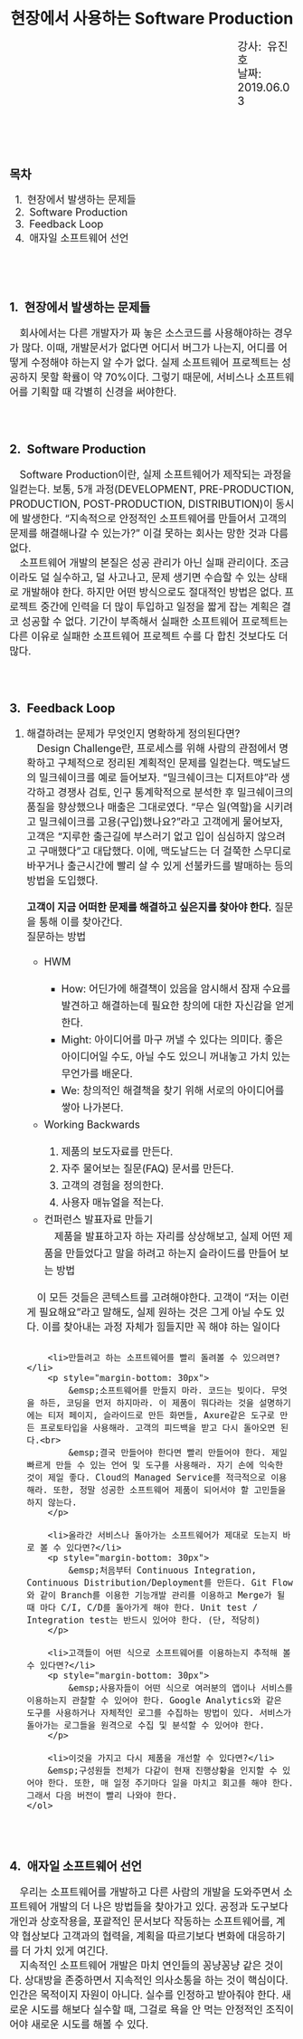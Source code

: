 <h1 style="text-align: center;">현장에서 사용하는 Software Production</h1>

<p style="margin-left: 80%; font-size: 20px; line-height: 24px">
    강사:&ensp;유진호<br>
    날짜:&ensp;2019.06.03
</p>

<br><br><br>

<h2>목차</h2>
<div style="padding-left: 10px; font-size: 18px">
    1.&ensp;현장에서 발생하는 문제들<br>
    2.&ensp;Software Production<br>
    3.&ensp;Feedback Loop<br>
    4.&ensp;애자일 소프트웨어 선언
</div>

<br><br><br>

<h2> 1.&ensp;현장에서 발생하는 문제들</h2>
<div style="font-size: 18px">
    &emsp;회사에서는 다른 개발자가 짜 놓은 소스코드를 사용해야하는 경우가 많다. 이때, 개발문서가 없다면 어디서 버그가 나는지, 어디를 어떻게 수정해야 하는지 알 수가 없다. 실제 소프트웨어 프로젝트는 성공하지 못할 확률이 약 70%이다. 그렇기 때문에, 서비스나 소프트웨어를 기획할 때 각별히 신경을 써야한다.
</div>

<br><br>

<h2> 2.&ensp;Software Production</h2>
<div style="font-size: 18px">
    &emsp;Software Production이란, 실제 소프트웨어가 제작되는 과정을 일컫는다. 보통, 5개 과정(DEVELOPMENT, PRE-PRODUCTION, PRODUCTION, POST-PRODUCTION, DISTRIBUTION)이 동시에 발생한다. “지속적으로 안정적인 소프트웨어를 만들어서 고객의 문제를 해결해나갈 수 있는가?” 이걸 못하는 회사는 망한 것과 다름없다.<br>
    &emsp;소프트웨어 개발의 본질은 성공 관리가 아닌 실패 관리이다. 조금이라도 덜 실수하고, 덜 사고나고, 문제 생기면 수습할 수 있는 상태로 개발해야 한다. 하지만 어떤 방식으로도 절대적인 방법은 없다. 프로젝트 중간에 인력을 더 많이 투입하고 일정을 짧게 잡는 계획은 결코 성공할 수 없다. 기간이 부족해서 실패한 소프트웨어 프로젝트는 다른 이유로 실패한 소프트웨어 프로젝트 수를 다 합친 것보다도 더 많다.
</div>

<br><br>

<h2> 3.&ensp;Feedback Loop</h2>
<div style="font-size: 18px">
    <ol>
        <li>해결하려는 문제가 무엇인지 명확하게 정의된다면?</li>
        &emsp;Design Challenge란, 프로세스를 위해 사람의 관점에서 명확하고 구체적으로 정리된 계획적인 문제를 일컫는다. 맥도날드의 밀크쉐이크를 예로 들어보자. “밀크쉐이크는 디저트야”라 생각하고 경쟁사 검토, 인구 통계학적으로 분석한 후 밀크쉐이크의 품질을 향상했으나 매출은 그대로였다. “무슨 일(역할)을 시키려고 밀크쉐이크를 고용(구입)했나요?”라고 고객에게 물어보자, 고객은 “지루한 출근길에 부스러기 없고 입이 심심하지 않으려고 구매했다”고 대답했다. 이에, 맥도날드는 더 걸쭉한 스무디로 바꾸거나 출근시간에 빨리 살 수 있게 선불카드를 발매하는 등의 방법을 도입했다.<br><br>
        <b>고객이 지금 어떠한 문제를 해결하고 싶은지를 찾아야 한다.</b> 질문을 통해 이를 찾아간다.<br>
        질문하는 방법
        <ul style="margin-bottom: 10px; line-height: 30px">
            <li>HWM</li>
            <ul>
                <li>How: 어딘가에 해결책이 있음을 암시해서 잠재 수요를 발견하고 해결하는데 필요한 창의에 대한 자신감을 얻게 한다.</li>
                <li>Might: 아이디어를 마구 꺼낼 수 있다는 의미다. 좋은 아이디어일 수도, 아닐 수도 있으니 꺼내놓고 가치 있는 무언가를 배운다.</li>
                <li>We: 창의적인 해결책을 찾기 위해 서로의 아이디어를 쌓아 나가본다.</li>
            </ul>
            <li>Working Backwards</li>
            <ol>
                <li>제품의 보도자료를 만든다.</li>
                <li>자주 물어보는 질문(FAQ) 문서를 만든다.</li>
                <li>고객의 경험을 정의한다.</li>
                <li>사용자 매뉴얼을 적는다.</li>
            </ol>
            <li>컨퍼런스 발표자료 만들기</li>
            &emsp;제품을 발표하고자 하는 자리를 상상해보고, 실제 어떤 제품을 만들었다고 말을 하려고 하는지 슬라이드를 만들어 보는 방법
        </ul>
        <p style="margin-bottom: 30px">
            &emsp;이 모든 것들은 콘텍스트를 고려해야한다. 고객이 “저는 이런게 필요해요”라고 말해도, 실제 원하는 것은 그게 아닐 수도 있다. 이를 찾아내는 과정 자체가 힘들지만 꼭 해야 하는 일이다
        </p>

        <li>만들려고 하는 소프트웨어를 빨리 돌려볼 수 있으려면?</li>
        <p style="margin-bottom: 30px">
            &emsp;소프트웨어를 만들지 마라. 코드는 빚이다. 무엇을 하든, 코딩을 먼저 하지마라. 이 제품이 뭐다라는 것을 설명하기에는 티저 페이지, 슬라이드로 만든 화면들, Axure같은 도구로 만든 프로토타입을 사용해라. 고객의 피드백을 받고 다시 돌아오면 된다.<br>
            &emsp;결국 만들어야 한다면 빨리 만들어야 한다. 제일 빠르게 만들 수 있는 언어 및 도구를 사용해라. 자기 손에 익숙한 것이 제일 좋다. Cloud의 Managed Service를 적극적으로 이용해라. 또한, 정말 성공한 소프트웨어 제품이 되어서야 할 고민들을 하지 않는다.
        </p>

        <li>올라간 서비스나 돌아가는 소프트웨어가 제대로 도는지 바로 볼 수 있다면?</li>
        <p style="margin-bottom: 30px">
            &emsp;처음부터 Continuous Integration, Continuous Distribution/Deployment를 만든다. Git Flow와 같이 Branch를 이용한 기능개발 관리를 이용하고 Merge가 될 때 마다 C/I, C/D를 돌아가게 해야 한다. Unit test / Integration test는 반드시 있어야 한다. (단, 적당히)
        </p>

        <li>고객들이 어떤 식으로 소프트웨어를 이용하는지 추적해 볼 수 있다면?</li>
        <p style="margin-bottom: 30px">
            &emsp;사용자들이 어떤 식으로 여러분의 앱이나 서비스를 이용하는지 관찰할 수 있어야 한다. Google Analytics와 같은 도구를 사용하거나 자체적인 로그를 수집하는 방법이 있다. 서비스가 돌아가는 로그들을 원격으로 수집 및 분석할 수 있어야 한다.
        </p>

        <li>이것을 가지고 다시 제품을 개선할 수 있다면?</li>
        &emsp;구성원들 전체가 다같이 현재 진행상황을 인지할 수 있어야 한다. 또한, 매 일정 주기마다 일을 마치고 회고를 해야 한다. 그래서 다음 버전이 빨리 나와야 한다.
    </ol>    
</div>

<br><br>

<h2> 4.&ensp;애자일 소프트웨어 선언</h2>
<div style="font-size: 18px">
    &emsp;우리는 소프트웨어를 개발하고 다른 사람의 개발을 도와주면서 소프트웨어 개발의 더 나은 방법들을 찾아가고 있다. 공정과 도구보다 개인과 상호작용을, 포괄적인 문서보다 작동하는 소프트웨어를, 계약 협상보다 고객과의 협력을, 계획을 따르기보다 변화에 대응하기를 더 가치 있게 여긴다.<br>
    &emsp;지속적인 소프트웨어 개발은 마치 연인들의 꽁냥꽁냥 같은 것이다. 상대방을 존중하면서 지속적인 의사소통을 하는 것이 핵심이다. 인간은 목적이지 자원이 아니다. 실수를 인정하고 받아줘야 한다. 새로운 시도를 해보다 실수할 때, 그걸로 욕을 안 먹는 안정적인 조직이어야 새로운 시도를 해볼 수 있다.
</div>